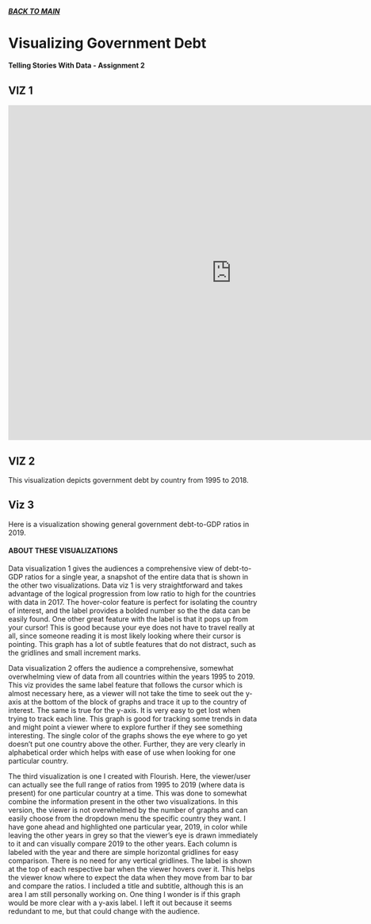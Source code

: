 ##### [**BACK TO MAIN**](https://gmccloskey13.github.io/mccloskey-portfolio/)

# Visualizing Government Debt
#### Telling Stories With Data - Assignment 2

##  VIZ 1

<iframe src="https://data.oecd.org/chart/6gMb" width="900" height="675" style="border: 0" mozallowfullscreen="true" webkitallowfullscreen="true" allowfullscreen="true"><a href="https://data.oecd.org/chart/6gMb" target="_blank">OECD Chart: General government debt, Total, % of GDP, Annual, 2017</a></iframe>


## VIZ 2

This visualization depicts government debt by country from 1995 to 2018. 

<div class="flourish-embed flourish-chart" data-src="visualisation/5290262"><script src="https://public.flourish.studio/resources/embed.js"></script></div>


## Viz 3

Here is a visualization showing general government debt-to-GDP ratios in 2019.

<div class="flourish-embed flourish-chart" data-src="visualisation/5298084"><script src="https://public.flourish.studio/resources/embed.js"></script></div>

#### ABOUT THESE VISUALIZATIONS
Data visualization 1 gives the audiences a comprehensive view of debt-to-GDP ratios for a single year, a snapshot of the entire data that is shown in the other two visualizations. Data viz 1 is very straightforward and takes advantage of the logical progression from low ratio to high for the countries with data in 2017. The hover-color feature is perfect for isolating the country of interest, and the label provides a bolded number so the the data can be easily found. One other great feature with the label is that it pops up from your cursor! This is good because your eye does not have to travel really at all, since someone reading it is most likely looking where their cursor is pointing. This graph has a lot of subtle features that do not distract, such as the gridlines and small increment marks.

Data visualization 2 offers the audience a comprehensive, somewhat overwhelming view of data from all countries within the years 1995 to 2019. This viz provides the same label feature that follows the cursor which is almost necessary here, as a viewer will not take the time to seek out the y-axis at the bottom of the block of graphs and trace it up to the country of interest. The same is true for the y-axis. It is very easy to get lost when trying to track each line. This graph is good for tracking some trends in data and might point a viewer where to explore further if they see something interesting. The single color of the graphs shows the eye where to go yet doesn’t put one country above the other. Further, they are very clearly in alphabetical order which helps with ease of use when looking for one particular country. 

The third visualization is one I created with Flourish. Here, the viewer/user can actually see the full range of ratios from 1995 to 2019 (where data is present) for one particular country at a time. This was done to somewhat combine the information present in the other two visualizations. In this version, the viewer is not overwhelmed by the number of graphs and can easily choose from the dropdown menu the specific country they want. I have gone ahead and highlighted one particular year, 2019, in color while leaving the other years in grey so that the viewer’s eye is drawn immediately to it and can visually compare 2019 to the other years. Each column is labeled with the year and there are simple horizontal gridlines for easy comparison. There is no need for any vertical gridlines. The label is shown at the top of each respective bar when the viewer hovers over it. This helps the viewer know where to expect the data when they move from bar to bar and compare the ratios. I included a title and subtitle, although this is an area I am still personally working on. One thing I wonder is if this graph would be more clear with a y-axis label. I left it out because it seems redundant to me, but that could change with the audience.  

